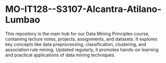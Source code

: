 # MO-IT128--S3107-Alcantra-Atilano-Lumbao
This repository is the main hub for our Data Mining Principles course, containing lecture notes, projects, assignments, and datasets. It explores key concepts like data preprocessing, classification, clustering, and association rule mining. Updated regularly, it promotes hands-on learning and practical applications of data mining techniques.
